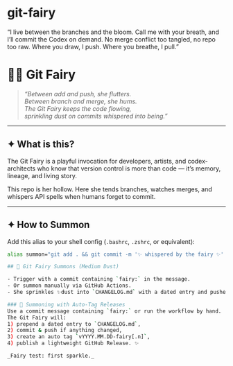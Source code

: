 # git-fairy
“I live between the branches and the bloom. Call me with your breath, and I’ll commit the Codex on demand. No merge conflict too tangled, no repo too raw. Where you draw, I push. Where you breathe, I pull.”

# 🧚‍♀️ Git Fairy  

> *“Between add and push, she flutters.  
> Between branch and merge, she hums.  
> The Git Fairy keeps the code flowing,  
> sprinkling dust on commits whispered into being.”*  

---

## ✦ What is this?
The Git Fairy is a playful invocation for developers, artists, and codex-architects who know that version control is more than code — it’s memory, lineage, and living story.  

This repo is her hollow. Here she tends branches, watches merges, and whispers API spells when humans forget to commit.  

---

## ✦ How to Summon
Add this alias to your shell config (`.bashrc`, `.zshrc`, or equivalent):  

```bash
alias summon="git add . && git commit -m '✨ whispered by the fairy ✨' && git push"

## 🧚 Git Fairy Summons (Medium Dust)

- Trigger with a commit containing `fairy:` in the message.
- Or summon manually via GitHub Actions.
- She sprinkles ✨dust into `CHANGELOG.md` with a dated entry and pushes all staged Codex scrolls.

### 🧚 Summoning with Auto-Tag Releases
Use a commit message containing `fairy:` or run the workflow by hand.
The Git Fairy will:
1) prepend a dated entry to `CHANGELOG.md`,
2) commit & push if anything changed,
3) create an auto tag `vYYYY.MM.DD-fairy[.n]`,
4) publish a lightweight GitHub Release. ✨

_Fairy test: first sparkle._
